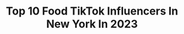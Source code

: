 ---
title: Top 10 Food TikTok Influencers In New York In 2023
description: >-
  Find top food TikTok influencers in New York in 2023. Most popular hashtags: #fyp #food #foryou #foryoupage.
platform: TikTok
hits: 168
text_top: Analyze the most popular TikTok profiles on inBeat.
text_bottom: inBeat has 168 TikTok influencers like this in New York, United States for you to pitch.
profiles:
  - username: "stephen__gaon"
    fullname: >-
      Stephen__Gaon
    bio: >-
      Spread positivity
    location: "United States"
    followers: 3166
    engagement: 556
    commentsToLikes: 0.134388
    id: ckblgeopma3400j23kimbjelp
    verified: false
    hashtags: "#jiujitsu, #music, #foryou, #foryoupage"
  - username: "duragboy_nyc"
    fullname: >-
      jayjay_2time
    bio: >-
      https://thecoldestwater.com/?ref=johnjacksonii NYC💯🤟🏽 FRED🌀🌀
    location: "United States"
    followers: 90300
    engagement: 986
    commentsToLikes: 0.066902
    id: ckb9g3zps4snz0j23q5cy6z3i
    verified: false
    hashtags: "#funny, #gemini, #fyp, #foryourpage"
  - username: "zainebharoonn"
    fullname: >-
      zaineb
    bio: >-
      
    location: "United States"
    followers: 5283
    engagement: 860
    commentsToLikes: 0.095292
    id: ckbexsu21i9pa0j236bk3lig2
    verified: false
    hashtags: "#newyork, #nyc, #recipe, #fyp"
  - username: "dannyvegacomedy"
    fullname: >-
      danny vega 
    bio: >-
      known for eating over the sink Podcast: AITApod.com Twitter: @holyduck
    location: "United States"
    followers: 83600
    engagement: 1109
    commentsToLikes: 0.026920
    id: ck984osy4pakr0j78i4kvus71
    verified: false
    hashtags: "#funny, #comedy, #joke, #humor"
  - username: "andrea8km"
    fullname: >-
      Andrea8km
    bio: >-
      IG: Andrea8k 👩‍👦 🇨🇴 🇲🇽 📍NY
    location: "United States"
    followers: 3497
    engagement: 446
    commentsToLikes: 0.041886
    id: ckbwflp53208l0j23j4ubvmn6
    verified: false
    hashtags: "#duet, #fyp, #colombia, #peanutbutter"
  - username: "nycandg"
    fullname: >-
      NYC_Gyro
    bio: >-
      🥙New York Chicken And Gyro 🥙 📍Canoga Park 📍Hollywood 📍West
    location: "United States"
    followers: 47300
    engagement: 406
    commentsToLikes: 0.017521
    id: ck80oalengdmx0j78j4ai2x70
    verified: false
    hashtags: "#xyzbca, #fyp, #halal, #food"
  - username: "sophiaxo222"
    fullname: >-
      Sophia
    bio: >-
      
    location: "United States"
    followers: 14000
    engagement: 1527
    commentsToLikes: 0.005403
    id: ck9a4kl5ruvxl0j78w3a3cz2k
    verified: false
    hashtags: "#food, #jatt, #trending, #newyorkcity"
  - username: "nicki.boi"
    fullname: >-
      Nicholas
    bio: >-
      New York, BK Italian🇮🇹 Snapchat: cumbanicola Follow my insta!😁
    location: "United States"
    followers: 253700
    engagement: 1858
    commentsToLikes: 0.011362
    id: ck8qoxx0712eq0j78okcz8vgt
    verified: false
    hashtags: "#viral, #fyp, #foryoupage, #italian"
  - username: "starting9"
    fullname: >-
      starting9
    bio: >-
      The Number one baseball podcast in the world
    location: "United States"
    followers: 239700
    engagement: 1545
    commentsToLikes: 0.009595
    id: ckb9r6n1enfdk0j23vugfzoe0
    verified: true
    hashtags: "#baseball, #fail, #fyp, #foryoupage"
  - username: "moesafa"
    fullname: >-
      moesafa
    bio: >-
      🇱🇧 27 NYC 🗽
    location: "United States"
    followers: 14800
    engagement: 632
    commentsToLikes: 0.048534
    id: ckai4kwmsoc9a0i786b44ww0a
    verified: false
    hashtags: "#foryou, #islam, #muslim, #arabtiktok"
---